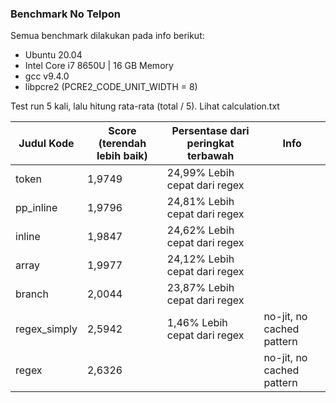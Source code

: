 ### Benchmark No Telpon

Semua benchmark dilakukan pada info berikut:
- Ubuntu 20.04
- Intel Core i7 8650U | 16 GB Memory
- gcc v9.4.0
- libpcre2 (PCRE2_CODE_UNIT_WIDTH = 8)

Test run 5 kali, lalu hitung rata-rata (total / 5).
Lihat calculation.txt

| Judul Kode   | Score (terendah lebih baik) | Persentase dari peringkat terbawah | Info                      |
|--------------|-----------------------------|------------------------------------|---------------------------|
| token        | 1,9749                      | 24,99% Lebih cepat dari regex      |                           |
| pp_inline    | 1,9796                      | 24,81% Lebih cepat dari regex      |                           |
| inline       | 1,9847                      | 24,62% Lebih cepat dari regex      |                           |
| array        | 1,9977                      | 24,12% Lebih cepat dari regex      |                           |
| branch       | 2,0044                      | 23,87% Lebih cepat dari regex      |                           |
| regex_simply | 2,5942                      | 1,46% Lebih cepat dari regex       | no-jit, no cached pattern |
| regex        | 2,6326                      |                                    | no-jit, no cached pattern |